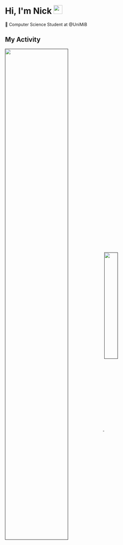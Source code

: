 <h1>Hi, I'm Nick <img src="https://raw.githubusercontent.com/MartinHeinz/MartinHeinz/master/wave.gif" width="29px" alt=""></h1>

📖 Computer Science Student at @UniMiB
<br />

<h2>My Activity</h2>

<a href="">
  <img width="64.45%" align="center" src="http://github-profile-summary-cards.vercel.app/api/cards/profile-details?username=dotLuxPI&theme=github" />
</a>
<a href="">
  <img width="30%" align="center" src="https://github-readme-stats.vercel.app/api/top-langs/?username=dotLuxPI&layout=donut"/>
</a>

<br />
<br />

